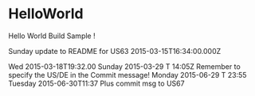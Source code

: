 HelloWorld
==========

Hello World Build Sample !

Sunday update to README for US63 2015-03-15T16:34:00.000Z

Wed 2015-03-18T19:32.00
Sunday 2015-03-29 T 14:05Z
Remember to specify the US/DE in the Commit message!
Monday 2015-06-29 T 23:55
Tuesday 2015-06-30T11:37 Plus commit msg to US67